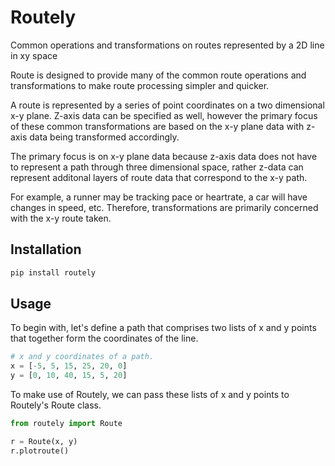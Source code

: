 # Routely
Common operations and transformations on routes represented by a 2D line in xy space

Route is designed to provide many of the common route operations and transformations to make route processing simpler and quicker.

A route is represented by a series of point coordinates on a two dimensional x-y plane. Z-axis data can be specified as well, however the primary focus of these common transformations are based on the x-y plane data with z-axis data being transformed accordingly.

The primary focus is on x-y plane data because z-axis data does not have to represent a path through three dimensional space, rather z-data can represent additonal layers of route data that correspond to the x-y path.

For example, a runner may be tracking pace or heartrate, a car will have changes in speed, etc. Therefore, transformations are primarily concerned with the x-y route taken.

## Installation

```python
pip install routely
```

## Usage
To begin with, let's define a path that comprises two lists of x and y points that together form the coordinates of the line.
```python
# x and y coordinates of a path.
x = [-5, 5, 15, 25, 20, 0]
y = [0, 10, 40, 15, 5, 20]
```

To make use of Routely, we can pass these lists of x and y points to Routely's Route class.
```python
from routely import Route

r = Route(x, y)
r.plotroute()
```
